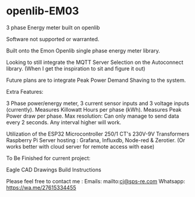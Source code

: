 # openlib-EM03
3 phase Energy meter built on openlib

Software not supported or warranted. 

Built onto the Emon Openlib single phase energy meter library.

Looking to still integrate the MQTT Server Selection on the Autoconnect library. (When I get the inspiration to sit and figure it out) 

Future plans are to integrate Peak Power Demand Shaving to the system.

Extra Features:

3 Phase power/energy meter, 3 current sensor inputs and 3 voltage inputs (currently).
Measures Killowatt Hours per phase (kWh).
Measures Peak Power draw per phase.
Max resolution: 
Can only manage to send data every 2 seconds. Any interval higher will work. 


Utilization of the ESP32 Microcontroller
250/1 CT's
230V-9V Transformers
Raspberry Pi Server hosting : Grafana, Influxdb, Node-red & Zerotier. (Or works better with cloud server for remote access with ease)

To Be Finished for current project:

Eagle CAD Drawings
Build Instructions

Please feel free to contact me : 
Emails: mailto:cj@sps-re.com
Whatsapp: https://wa.me/27615334455
